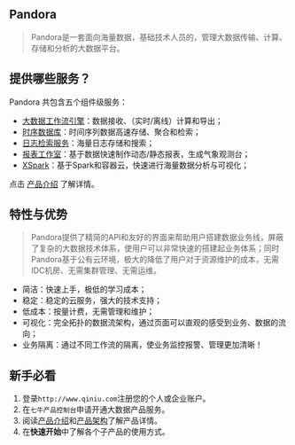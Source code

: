 ## Pandora
> Pandora是一套面向海量数据，基础技术人员的，管理大数据传输、计算、存储和分析的大数据平台。


## 提供哪些服务？
Pandora 共包含五个组件级服务：
	
* [大数据工作流引擎](/quickstart/flow)：数据接收、（实时/离线）计算和导出；
* [时序数据库](/quickstart/tsdb)：时间序列数据高速存储、聚合和检索； 
* [日志检索服务](/quickstart/logdb)：海量日志存储和搜索；
* [报表工作室](/quickstart/report)：基于数据快速制作动态/静态报表，生成气象观测台；
* [XSpark](/quickstart/xspark)：基于Spark和容器云，快速进行海量数据分析与可视化；

点击 [产品介绍](/getstarted/concept) 了解详情。

## 特性与优势
> Pandora提供了精简的API和友好的界面来帮助用户搭建数据业务线，屏蔽了复杂的大数据技术体系，使用户可以非常快速的搭建起业务体系；同时Pandora基于公有云环境，极大的降低了用户对于资源维护的成本，无需IDC机房、无需集群管理、无需运维。

* 简洁：快速上手，极低的学习成本；
* 稳定：稳定的云服务，强大的技术支持；
* 低成本：按量计费，无需管理和维护；
* 可视化：完全拓扑的数据流架构，通过页面可以直观的感受到业务、数据的流向；
* 业务隔离：通过不同工作流的隔离，使业务监控报警、管理更加清晰！

## 新手必看

1. 登录`http://www.qiniu.com`注册您的个人或企业账户。
2. 在`七牛产品控制台`申请开通大数据产品服务。
3. 阅读[产品介绍](/getstarted/concept)和[产品架构](/getstarted/architecture)了解产品详情。
4. 在**快速开始**中了解各个子产品的使用方式。